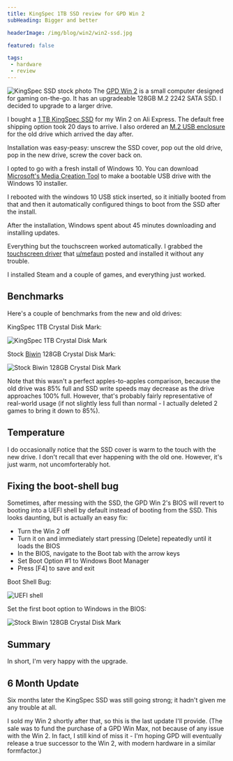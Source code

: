 ```yaml
---
title: KingSpec 1TB SSD review for GPD Win 2
subHeading: Bigger and better

headerImage: /img/blog/win2/win2-ssd.jpg

featured: false

tags:
 - hardware
 - review
---
```


<img class="left" src="/img/blog/win2/kingspec-1tb.jpg" alt="KingSpec SSD stock photo" /> The [GPD Win 2](https://gpd.hk/gdpwin2) is a small computer designed for gaming on-the-go. It has an upgradeable 128GB M.2 2242 SATA SSD. I decided to upgrade to a larger drive.

<!--more-->

I bought a [1 TB KingSpec SSD](https://www.aliexpress.com/item/Kingspec-120GB-HDD-22-42mm-NGFF-M2-SATA-SSD-Solid-State-Hard-Disk-Harddisk-Drive-for/32465074880.html?spm=a2g0s.9042311.0.0.7b364c4duOdIk5) for my Win 2 on Ali Express. The default free shipping option took 20 days to arrive. I also ordered an [M.2 USB enclosure](https://www.aliexpress.com/item/2015-New-products-Design-micro-hdd-box-usb-3-0-to-mSATA-2-5-suit-for/32506466451.html?spm=a2g0s.9042311.0.0.7b364c4duOdIk5) for the old drive which arrived the day after.

Installation was easy-peasy: unscrew the SSD cover, pop out the old drive, pop in the new drive, screw the cover back on.

I opted to go with a fresh install of Windows 10. You can download [Microsoft's Media Creation Tool](https://www.microsoft.com/en-us/software-download/windows10) to make a bootable USB drive with the Windows 10 installer.

I rebooted with the windows 10 USB stick inserted, so it initially booted from that and then it automatically configured things to boot from the SSD after the install.

After the installation, Windows spent about 45 minutes downloading and installing updates.

Everything but the touchscreen worked automatically. I grabbed the [touchscreen driver](https://www.reddit.com/r/gpdwin/comments/8ichgg/gpd_win_2_touch_driver_march_2018_with_download/) that [u/mefaun](https://www.reddit.com/user/mefaun) posted and installed it without any trouble.

I installed Steam and a couple of games, and everything just worked.

## Benchmarks

Here's a couple of benchmarks from the new and old drives:

<div class="row">
  <div class="col-md-6">
  <p>KingSpec 1TB Crystal Disk Mark:</p>
  <p><img alt="KingSpec 1TB Crystal Disk Mark" src="/img/blog/win2/kingspec-1tb-cdm.png"/></p>
  </div>
  <div class="col-md-6">
  <p>Stock <a href="http://www.biwin.com.cn/en/">Biwin</a> 128GB Crystal Disk Mark:</p>
  <p><img alt="Stock Biwin 128GB Crystal Disk Mark" src="/img/blog/win2/biwin-128gb-cdm.png"/></p>
  </div>
</div>

Note that this wasn't a perfect apples-to-apples comparison, because the old drive was 85% full and SSD write speeds may decrease as the drive approaches 100% full. However, that's probably fairly representative of real-world usage (if not slightly less full than normal - I actually deleted 2 games to bring it down to 85%).

## Temperature

I do occasionally notice that the SSD cover is warm to the touch with the new drive. I don't recall that ever happening with the old one. However, it's just warm, not uncomforterably hot.

## Fixing the boot-shell bug

Sometimes, after messing with the SSD, the GPD Win 2's BIOS will revert to booting into a UEFI shell by default instead of booting from the SSD. This looks daunting, but is actually an easy fix:

* Turn the Win 2 off
* Turn it on and immediately start pressing [Delete] repeatedly until it loads the BIOS
* In the BIOS, navigate to the Boot tab with the arrow keys
* Set Boot Option #1 to Windows Boot Manager
* Press [F4] to save and exit

<div class="row">
  <div class="col-md-6">
  <p>Boot Shell Bug:</p>
  <p><img alt="UEFI shell" src="/img/blog/win2/uefi-shell.jpg"/></p>
  </div>
  <div class="col-md-6">
  <p>Set the first boot option to Windows in the BIOS:</p>
  <p><img alt="Stock Biwin 128GB Crystal Disk Mark" src="/img/blog/win2/bios.jpg"/></p>
  </div>
</div>

## Summary

In short, I'm very happy with the upgrade.

## 6 Month Update

Six months later the KingSpec SSD was still going strong; it hadn't given me any trouble at all. 

I sold my Win 2 shortly after that, so this is the last update I'll provide. (The sale was to fund the purchase of a GPD Win Max, not because of any issue with the Win 2. In fact, I still kind of miss it - I'm hoping GPD will eventually release a true successor to the Win 2, with modern hardware in a similar formfactor.)
